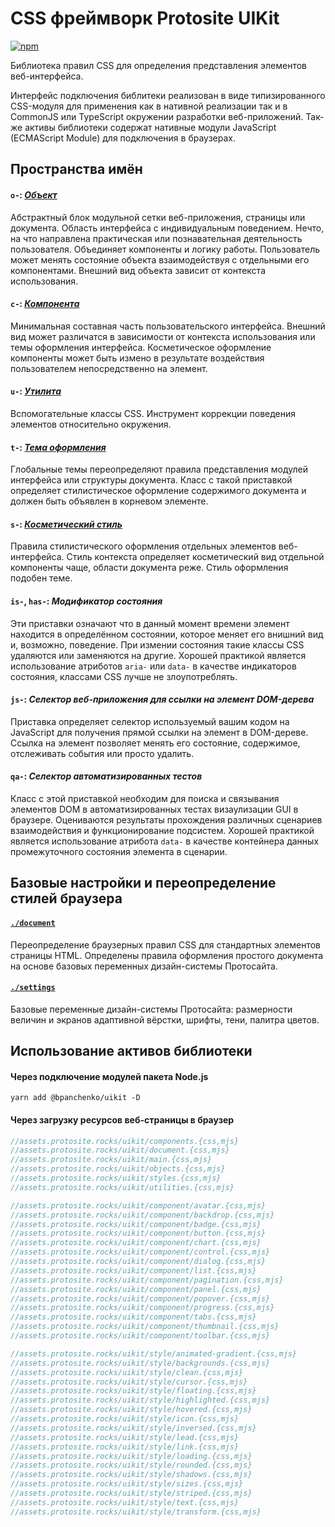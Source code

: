 # CSS фреймворк Protosite UIKit

[![npm](https://img.shields.io/npm/v/@bpanchenko/uikit.svg)](https://www.npmjs.com/package/@bpanchenko/uikit)

Библиотека правил CSS для определения представления элементов веб-интерфейса.

Интерфейс подключения библитеки реализован в виде типизированного CSS-модуля для применения как в нативной реализации так и в CommonJS или
TypeScript окружении разработки веб-приложений. Так-же активы библиотеки содержат нативные модули JavaScript (ECMAScript Module) для
подключения в браузерах.

## Пространства имён

#### `o-`: [_Объект_](https://github.com/BPanchenko/protosite-uikit/tree/master/object)

Абстрактный блок модульной сетки веб-приложения, страницы или документа. Область интерфейса с индивидуальным поведением. Нечто, на что
направлена практическая или познавательная деятельность пользователя. Объединяет компоненты и логику работы. Пользователь может менять
состояние объекта взаимодействуя с отдельными его компонентами. Внешний вид объекта зависит от контекста использования.

#### `c-`: [_Компонента_](https://github.com/BPanchenko/protosite-uikit/tree/master/component)

Минимальная составная часть пользовательского интерфейса. Внешний вид может различатся в зависимости от контекста использования или темы
оформления интерфейса. Косметическое оформление компоненты может быть измено в результате воздействия пользователем непосредственно на
элемент.

#### `u-`: [_Утилита_](https://github.com/BPanchenko/protosite-uikit/tree/master/utility)

Вспомогательные классы CSS. Инструмент коррекции поведения элементов относительно окружения.

#### `t-`: [_Тема оформления_](https://github.com/BPanchenko/protosite-uikit/tree/master/theme)

Глобальные темы переопределяют правила представления модулей интерфейса или структуры документа. Класс с такой приставкой определяет
стилистическое оформление содержимого документа и должен быть объявлен в корневом элементе.

#### `s-`: [_Косметический стиль_](https://github.com/BPanchenko/protosite-uikit/tree/master/style)

Правила стилистического оформления отдельных элементов веб-интерфейса. Стиль контекста определяет косметический вид отдельной компоненты
чаще, области документа реже. Стиль оформления подобен теме.

#### `is-`, `has-`: _Модификатор состояния_

Эти приставки означают что в данный момент времени элемент находится в определённом состоянии, которое меняет его внишний вид и, возможно,
поведение. При измении состояния такие классы CSS удаляются или заменяются на другие. Хорошей практикой является использование атриботов
`aria-` или `data-` в качестве индикаторов состояния, классами CSS лучше не злоупотреблять.

#### `js-`: _Селектор веб-приложения для ссылки на элемент DOM-дерева_

Приставка определяет селектор используемый вашим кодом на JavaScript для получения прямой ссылки на элемент в DOM-дереве. Ссылка на элемент
позволяет менять его состояние, содержимое, отслеживать события или просто удалить.

#### `qa-`: _Селектор автоматизированных тестов_

Класс с этой приставкой необходим для поиска и связывания элементов DOM в автоматизированных тестах визаулизации GUI в браузере. Оцениваются
результаты прохождения различных сценариев взаимодействия и функционирование подсистем. Хорошей практикой является использование атрибота
`data-` в качестве контейнера данных промежуточного состояния элемента в сценарии.

## Базовые настройки и переопределение стилей браузера

#### [`./document`](https://github.com/BPanchenko/protosite-uikit/tree/master/document)

Переопределение браузерных правил CSS для стандартных элементов страницы HTML. Определены правила оформления простого документа на основе
базовых переменных дизайн-системы Протосайта.

#### [`./settings`](https://github.com/BPanchenko/protosite-uikit/tree/master/settings)

Базовые переменные дизайн-системы Протосайта: размерности величин и экранов адаптивной вёрстки, шрифты, тени, палитра цветов.

## Использование активов библиотеки

#### Через подключение модулей пакета Node.js

```shell
yarn add @bpanchenko/uikit -D
```

#### Через загрузку ресурсов веб-страницы в браузер

```js
//assets.protosite.rocks/uikit/components.{css,mjs}
//assets.protosite.rocks/uikit/document.{css,mjs}
//assets.protosite.rocks/uikit/main.{css,mjs}
//assets.protosite.rocks/uikit/objects.{css,mjs}
//assets.protosite.rocks/uikit/styles.{css,mjs}
//assets.protosite.rocks/uikit/utilities.{css,mjs}

//assets.protosite.rocks/uikit/component/avatar.{css,mjs}
//assets.protosite.rocks/uikit/component/backdrop.{css,mjs}
//assets.protosite.rocks/uikit/component/badge.{css,mjs}
//assets.protosite.rocks/uikit/component/button.{css,mjs}
//assets.protosite.rocks/uikit/component/chart.{css,mjs}
//assets.protosite.rocks/uikit/component/control.{css,mjs}
//assets.protosite.rocks/uikit/component/dialog.{css,mjs}
//assets.protosite.rocks/uikit/component/list.{css,mjs}
//assets.protosite.rocks/uikit/component/pagination.{css,mjs}
//assets.protosite.rocks/uikit/component/panel.{css,mjs}
//assets.protosite.rocks/uikit/component/popover.{css,mjs}
//assets.protosite.rocks/uikit/component/progress.{css,mjs}
//assets.protosite.rocks/uikit/component/tabs.{css,mjs}
//assets.protosite.rocks/uikit/component/thumbnail.{css,mjs}
//assets.protosite.rocks/uikit/component/toolbar.{css,mjs}

//assets.protosite.rocks/uikit/style/animated-gradient.{css,mjs}
//assets.protosite.rocks/uikit/style/backgrounds.{css,mjs}
//assets.protosite.rocks/uikit/style/clean.{css,mjs}
//assets.protosite.rocks/uikit/style/cursor.{css,mjs}
//assets.protosite.rocks/uikit/style/floating.{css,mjs}
//assets.protosite.rocks/uikit/style/highlighted.{css,mjs}
//assets.protosite.rocks/uikit/style/hovered.{css,mjs}
//assets.protosite.rocks/uikit/style/icon.{css,mjs}
//assets.protosite.rocks/uikit/style/inversed.{css,mjs}
//assets.protosite.rocks/uikit/style/lead.{css,mjs}
//assets.protosite.rocks/uikit/style/link.{css,mjs}
//assets.protosite.rocks/uikit/style/loading.{css,mjs}
//assets.protosite.rocks/uikit/style/rounded.{css,mjs}
//assets.protosite.rocks/uikit/style/shadows.{css,mjs}
//assets.protosite.rocks/uikit/style/sizes.{css,mjs}
//assets.protosite.rocks/uikit/style/striped.{css,mjs}
//assets.protosite.rocks/uikit/style/text.{css,mjs}
//assets.protosite.rocks/uikit/style/transform.{css,mjs}
```
